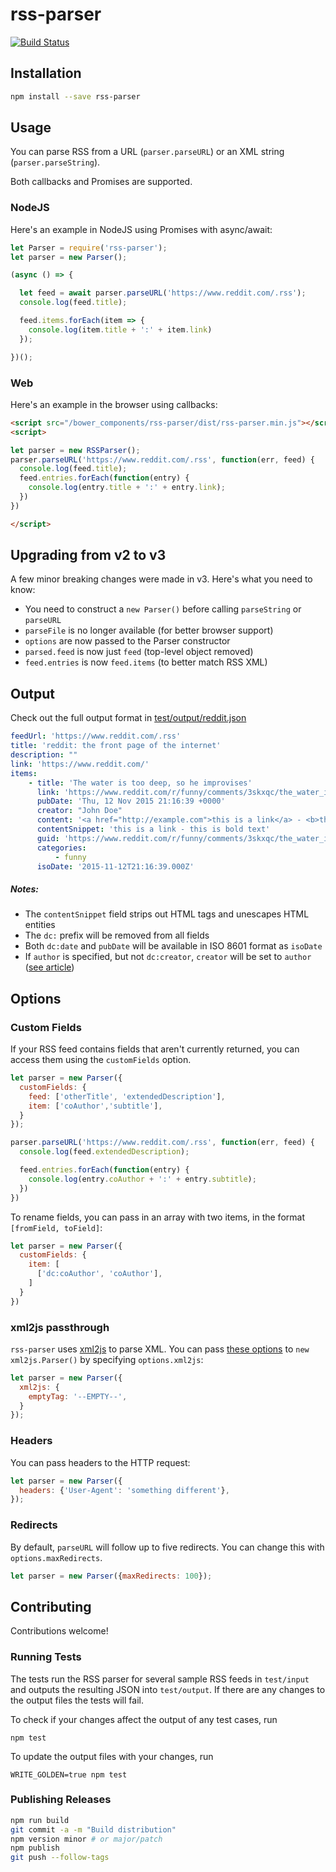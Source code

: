 # rss-parser

[![Build Status](https://travis-ci.org/bobby-brennan/rss-parser.svg?branch=master)](https://travis-ci.org/bobby-brennan/rss-parser)

## Installation
```bash
npm install --save rss-parser
```

## Usage
You can parse RSS from a URL (`parser.parseURL`) or an XML string (`parser.parseString`).

Both callbacks and Promises are supported.

### NodeJS
Here's an example in NodeJS using Promises with async/await:

```js
let Parser = require('rss-parser');
let parser = new Parser();

(async () => {

  let feed = await parser.parseURL('https://www.reddit.com/.rss');
  console.log(feed.title);

  feed.items.forEach(item => {
    console.log(item.title + ':' + item.link)
  });

})();
```

### Web
Here's an example in the browser using callbacks:

```html
<script src="/bower_components/rss-parser/dist/rss-parser.min.js"></script>
<script>

let parser = new RSSParser();
parser.parseURL('https://www.reddit.com/.rss', function(err, feed) {
  console.log(feed.title);
  feed.entries.forEach(function(entry) {
    console.log(entry.title + ':' + entry.link);
  })
})

</script>
```

## Upgrading from v2 to v3
A few minor breaking changes were made in v3. Here's what you need to know:

* You need to construct a `new Parser()` before calling `parseString` or `parseURL`
* `parseFile` is no longer available (for better browser support)
* `options` are now passed to the Parser constructor
* `parsed.feed` is now just `feed` (top-level object removed)
* `feed.entries` is now `feed.items` (to better match RSS XML)


## Output
Check out the full output format in [test/output/reddit.json](test/output/reddit.json)

```yaml
feedUrl: 'https://www.reddit.com/.rss'
title: 'reddit: the front page of the internet'
description: ""
link: 'https://www.reddit.com/'
items:
    - title: 'The water is too deep, so he improvises'
      link: 'https://www.reddit.com/r/funny/comments/3skxqc/the_water_is_too_deep_so_he_improvises/'
      pubDate: 'Thu, 12 Nov 2015 21:16:39 +0000'
      creator: "John Doe"
      content: '<a href="http://example.com">this is a link</a> - <b>this is bold text</b>'
      contentSnippet: 'this is a link - this is bold text'
      guid: 'https://www.reddit.com/r/funny/comments/3skxqc/the_water_is_too_deep_so_he_improvises/'
      categories:
          - funny
      isoDate: '2015-11-12T21:16:39.000Z'
```

##### Notes:
* The `contentSnippet` field strips out HTML tags and unescapes HTML entities
* The `dc:` prefix will be removed from all fields
* Both `dc:date` and `pubDate` will be available in ISO 8601 format as `isoDate`
* If `author` is specified, but not `dc:creator`, `creator` will be set to `author` ([see article](http://www.lowter.com/blogs/2008/2/9/rss-dccreator-author))

## Options

### Custom Fields
If your RSS feed contains fields that aren't currently returned, you can access them using the `customFields` option.

```js
let parser = new Parser({
  customFields: {
    feed: ['otherTitle', 'extendedDescription'],
    item: ['coAuthor','subtitle'],
  }
});

parser.parseURL('https://www.reddit.com/.rss', function(err, feed) {
  console.log(feed.extendedDescription);

  feed.entries.forEach(function(entry) {
    console.log(entry.coAuthor + ':' + entry.subtitle);
  })
})
```

To rename fields, you can pass in an array with two items, in the format `[fromField, toField]`:

```js
let parser = new Parser({
  customFields: {
    item: [
      ['dc:coAuthor', 'coAuthor'],
    ]
  }
})
```

### xml2js passthrough
`rss-parser` uses [xml2js](https://github.com/Leonidas-from-XIV/node-xml2js)
to parse XML. You can pass [these options](https://github.com/Leonidas-from-XIV/node-xml2js#options)
to `new xml2js.Parser()` by specifying `options.xml2js`:

```js
let parser = new Parser({
  xml2js: {
    emptyTag: '--EMPTY--',
  }
});
```

### Headers
You can pass headers to the HTTP request:
```js
let parser = new Parser({
  headers: {'User-Agent': 'something different'},
});
```

### Redirects
By default, `parseURL` will follow up to five redirects. You can change this
with `options.maxRedirects`.

```js
let parser = new Parser({maxRedirects: 100});
```


## Contributing
Contributions welcome!

### Running Tests
The tests run the RSS parser for several sample RSS feeds in `test/input` and outputs the resulting JSON into `test/output`. If there are any changes to the output files the tests will fail.

To check if your changes affect the output of any test cases, run

`npm test`

To update the output files with your changes, run

`WRITE_GOLDEN=true npm test`

### Publishing Releases
```bash
npm run build
git commit -a -m "Build distribution"
npm version minor # or major/patch
npm publish
git push --follow-tags
```
